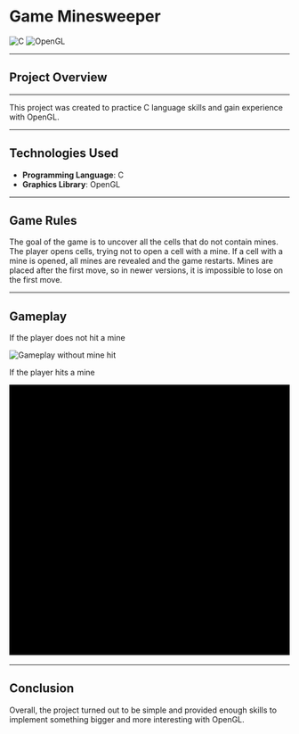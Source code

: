 # Game Minesweeper

![C](https://img.shields.io/badge/-C-blue)
![OpenGL](https://img.shields.io/badge/-OpenGL-green)

---

## Project Overview

---

This project was created to practice C language skills and gain experience with OpenGL.

---

## Technologies Used

- **Programming Language**: C
- **Graphics Library**: OpenGL

---

## Game Rules

The goal of the game is to uncover all the cells that do not contain mines. The player opens 
cells, trying not to open a cell with a mine. If a cell with a mine is opened, all mines are 
revealed and the game restarts. Mines are placed after the first move, so in newer versions, 
it is impossible to lose on the first move.

---

## Gameplay

If the player does not hit a mine

![Gameplay without mine hit](README_media/win.gif)

If the player hits a mine

![Gameplay with mine hit](README_media/lose.gif)

---

## Conclusion

Overall, the project turned out to be simple and provided enough skills to implement something 
bigger and more interesting with OpenGL.
